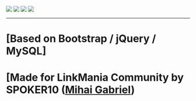 <img src="https://www.mihai-gabriel.ro/ade/vegas-index-git/1.png"/>
<img src="https://www.mihai-gabriel.ro/ade/vegas-index-git/2.png"/>
<img src="https://www.mihai-gabriel.ro/ade/vegas-index-git/3.png"/>
<img src="https://www.mihai-gabriel.ro/ade/vegas-index-git/4.png"/>

<hr>

# [Based on Bootstrap / jQuery / MySQL]
# [Made for LinkMania Community by SPOKER10 (<a href="https://www.mihai-gabriel.ro/" target="_blank">Mihai Gabriel</a>)
